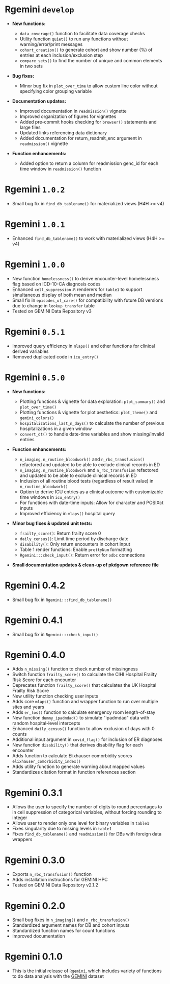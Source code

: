 # Rgemini `develop`

* **New functions:**

  * `data_coverage()` function to facilitate data coverage checks
  * Utility function `quiet()` to run any functions without warning/error/print messages
  * `cohort_creation()` to generate cohort and show number (%) of entries at each inclusion/exclusion step
  * `compare_sets()` to find the number of unique and common elements in two sets

* **Bug fixes:**

  * Minor bug fix in `plot_over_time` to allow custom line color without specifying color grouping variable

* **Documentation updates:**

  * Improved documentation in `readmission()` vignette
  * Improved organization of figures for vignettes
  * Added pre-commit hooks checking for `browser()` statements and large files
  * Updated links referencing data dictionary
  * Added documentation for return_readmit_enc argument in `readmission()` vignette

* **Function enhancements:**

  * Added option to return a column for readmission genc_id for each time window in `readmission()` function

# Rgemini `1.0.2`

* Small bug fix in `find_db_tablename()` for materialized views (H4H >= v4)

# Rgemini `1.0.1`

* Enhanced `find_db_tablename()` to work with materialized views (H4H >= v4)

# Rgemini `1.0.0`

* New function `homelessness()` to derive encounter-level homelessness flag based on ICD-10-CA diagnosis codes
* Enhanced `cell_suppression.R` renderers for `table1` to support simultaneous display of both mean and median
* Small fix in `episodes_of_care()` for compatibility with future DB versions due to change in `lookup_transfer` table
* Tested on GEMINI Data Repository v3

# Rgemini `0.5.1`

* Improved query efficiency in `mlaps()` and other functions for clinical derived variables
* Removed duplicated code in `icu_entry()`

# Rgemini `0.5.0`

* **New functions:**

  * Plotting functions & vignette for data exploration: `plot_summary()` and `plot_over_time()`
  * Plotting functions & vignette for plot aesthetics: `plot_theme()` and `gemini_colors()`
  * `hospitalizations_last_n_days()` to calculate the number of previous hospitalizations in a given window
  * `convert_dt()` to handle date-time variables and show missing/invalid entries
* **Function enhancements:**

  * `n_imaging`, `n_routine_bloodwork()` and `n_rbc_transfusion()` refactored and updated to be able to exclude clinical records in ED
  * `n_imaging`, `n_routine_bloodwork` and `n_rbc_transfusion` refactored and updated to be able to exclude clinical records in ED
  * Inclusion of all routine blood tests (regardless of result value) in `n_routine_bloodwork()`
  * Option to derive ICU entries as a clinical outcome with customizable time windows in `icu_entry()`
  * For functions with date-time inputs: Allow for character and POSIXct inputs
  * Improved efficiency in `mlaps()` hospital query
* **Minor bug fixes & updated unit tests:**

  * `frailty_score()`: Return frailty score 0
  * `daily_census()`: Limit time period by discharge date
  * `disability()`: Only return encounters in cohort input
  * Table 1 render functions: Enable `prettyNum` formatting
  * `Rgemini:::check_input()`: Return error for `odbc` connections
* **Small documentation updates & clean-up of pkdgown reference file**

# Rgemini 0.4.2

* Small bug fix in `Rgemini:::find_db_tablename()`

# Rgemini 0.4.1

* Small bug fix in `Rgemini:::check_input()`

# Rgemini 0.4.0

* Adds `n_missing()` function to check number of missingness
* Switch function `frailty_score()` to calculate the CIHI Hospital Frailty Risk Score for each encounter
* Deprecates function `frailty_score()` that calculates the UK Hospital Frailty Risk Score
* New utility function checking user inputs
* Adds core `mlaps()` function and wrapper function to run over multiple sites and years
* Adds `er_los()` function to calculate emergency room length-of-stay
* New function `dummy_ipadmdad()` to simulate "ipadmdad" data with random hospital-level intercepts
* Enhanced `daily_census()` function to allow exclusion of days with 0 counts
* Additional input argument in `covid_flag()` for inclusion of ER diagnoses
* New function `disability()` that derives disability flag for each encounter
* Adds function to calculate Elixhauser comorbidity scores `elixhauser_comorbidity_index()`
* Adds utility function to generate warning about mapped values
* Standardizes citation format in function references section

# Rgemini 0.3.1

* Allows the user to specify the number of digits to round percentages to in cell suppression of categorical variables, without forcing rounding to integer
* Allows user to render only one level for binary variables in `table1`
* Fixes singularity due to missing levels in `table1`
* Fixes `find_db_tablename()` and `readmission()` for DBs with foreign data wrappers

# Rgemini 0.3.0

* Exports `n_rbc_transfusion()` function
* Adds installation instructions for GEMINI HPC
* Tested on GEMINI Data Repository v2.1.2

# Rgemini 0.2.0

* Small bug fixes in `n_imaging()` and `n_rbc_transfusion()`
* Standardized argument names for DB and cohort inputs
* Standardized function names for count functions
* Improved documentation

# Rgemini 0.1.0

* This is the initial release of `Rgemini`, which includes variety of functions to do data analysis with the [GEMINI](https://www.geminimedicine.ca/) dataset
